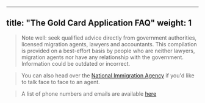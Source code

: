 
---
title: "The Gold Card Application FAQ"
weight: 1
---

> Note well: 
> seek qualified advice directly from government authorities, licensed migration agents,
> lawyers and accountants. This compilation is provided on a best-effort basis by people who are
> neither lawyers, migration agents nor have any relationship with the government.
> Information could be outdated or incorrect.

> You can also head over the [National Immigration Agency](https://goo.gl/maps/RHLD3aVpUnfKkNmT7) if you'd like to talk face to face to an agent.

> A list of phone numbers and emails are available [here](https://foreigntalentact.ndc.gov.tw/en/cp.aspx?n=D927ED39BDAE7478&s=DA2F7BC919B77E24)
